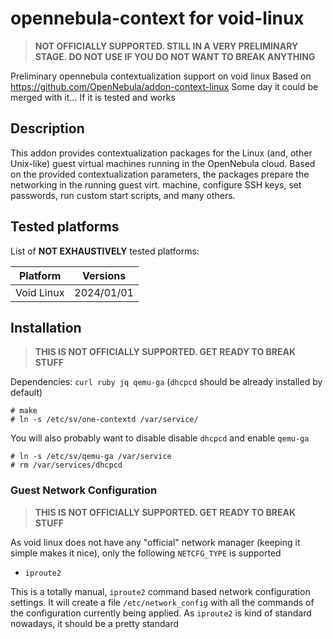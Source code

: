 # opennebula-context for void-linux

> **NOT OFFICIALLY SUPPORTED. STILL IN A VERY PRELIMINARY STAGE. DO NOT USE IF YOU DO NOT WANT TO BREAK ANYTHING**

Preliminary opennebula contextualization support on void linux 
Based on https://github.com/OpenNebula/addon-context-linux
Some day it could be merged with it... If it is tested and works

## Description

This addon provides contextualization packages for the Linux (and, other
Unix-like) guest virtual machines running in the OpenNebula cloud. Based
on the provided contextualization parameters, the packages prepare the
networking in the running guest virt. machine, configure SSH keys, set
passwords, run custom start scripts, and many others.

## Tested platforms

List of **NOT EXHAUSTIVELY** tested platforms:

| Platform                        | Versions                                 |
|---------------------------------|------------------------------------------|
| Void Linux                      | 2024/01/01                               |

## Installation

> **THIS IS NOT OFFICIALLY SUPPORTED. GET READY TO BREAK STUFF**

Dependencies: `curl ruby jq qemu-ga` (`dhcpcd` should be already installed by default)

```
# make
# ln -s /etc/sv/one-contextd /var/service/
``` 

You will also probably want to disable disable `dhcpcd` and enable `qemu-ga`

```
# ln -s /etc/sv/qemu-ga /var/service
# rm /var/services/dhcpcd
```

### Guest Network Configuration

> **THIS IS NOT OFFICIALLY SUPPORTED. GET READY TO BREAK STUFF**

As void linux does not have any "official" network manager (keeping it simple makes it nice), only the following `NETCFG_TYPE` is supported

- `iproute2` 

This is a totally manual, `iproute2` command based network configuration settings. 
It will create a file `/etc/network_config` with all the commands of the configuration currently being applied. As `iproute2` is kind of standard nowadays, it should be a pretty standard 
